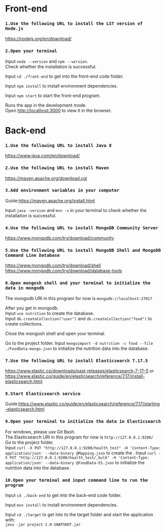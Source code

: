 # Front-end

### `1.Use the following URL to install the LST version of Node.js`

https://nodejs.org/en/download/

### `2.Open your terminal`

Input `node --version` and `npm --version`.\
Check whether the installation is successful.

Input `cd ./front-end` to get into the front-end code folder.

Input `npm install` to install environment dependencies.

Input `npm start` to start the front-end program.

Runs the app in the development mode.\
Open [http://localhost:3000](http://localhost:3000) to view it in the browser.

# Back-end

### `1.Use the following URL to install Java 8`

https://www.java.com/en/download/


### `2.Use the following URL to install Maven`

https://maven.apache.org/download.cgi

### `3.Add environment variables in your computer`
Guide:https://maven.apache.org/install.html


Input `java -version` and `mvn -v` in your terminal to check whether the installation is successful.

### `4.Use the following URL to install MongoDB Community Server`
https://www.mongodb.com/try/download/community

### `5.Use the following URL to install MongoDB Shell and MongoDB Command Line Database`
https://www.mongodb.com/try/download/shell \
https://www.mongodb.com/try/download/database-tools

### `6.Open mongosh shell and your terminal to initialize the data in mongodb`
The mongodb URI in this program for now is `mongodb://localhost:27017` 

After you get in mongodb.\
Input `use nutrition` to create the database.\
Input `db.createCollection("user")` and `db.createCollection("food")` to create collections.

Close the mongosh shell and open your terminal.

Go to the project folder. 
Input `mongoimport -d nutrition -c food --file ./FoodData-mongo.json` to initialize the nutrition data into the database.

### `7.Use the following URL to install Elasticsearch 7.17.5`
https://www.elastic.co/downloads/past-releases/elasticsearch-7-17-5
or https://www.elastic.co/guide/en/elasticsearch/reference/7.17/install-elasticsearch.html

### `8.Start Elasticsearch service`
Guide:https://www.elastic.co/guide/en/elasticsearch/reference/7.17/starting-elasticsearch.html

### `9.Open your terminal to initialize the data in Elasticsearch`
For windows, please use Git Bash.\
The Elasticsearch URI in this program for now is `http://127.0.0.1:9200/` \
Go to the project folder. \
Input `curl -X PUT "http://127.0.0.1:9200/health_test" -H 'Content-Type: application/json' --data-binary @Mapping.json` to create the .
Input `curl -X PUT "http://127.0.0.1:9200/health_test/_bulk" -H 'Content-Type: application/json' --data-binary @FoodData-ES.json` to initialize the nutrition data into the database.


### `10.Open your terminal and input command line to run the program`

Input `cd ./back-end` to get into the back-end code folder.

Input `mvn install` to install environment dependencies.

Input `cd ./target` to get into to the target folder 
and start the application with: \
`java -jar project-1.0-SNAPSHOT.jar`



